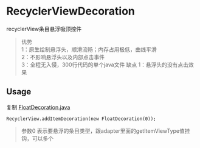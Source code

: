# RecyclerViewDecoration
recyclerView条目悬浮吸顶控件

> 优势     
> 1：原生绘制悬浮头，顺滑流畅；内存占用极低，曲线平滑     
> 2：不影响悬浮头以及内部点击事件   
> 3：全程无入侵，300行代码的单个java文件
> 缺点
> 1：悬浮头的没有点击效果

## Usage 

复制 [FloatDecoration.java](https://github.com/jarryleo/RecyclerViewDecoration/blob/master/app/src/main/java/cn/leo/recyclerviewdecoration/FloatDecoration.java)     

```
RecyclerView.addItemDecoration(new FloatDecoration(0));    
```

> 参数0 表示要悬浮的条目类型，跟adapter里面的getItemViewType值挂钩，可以多个
